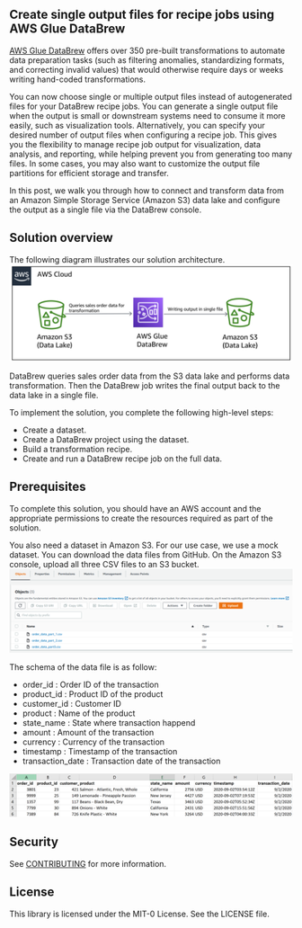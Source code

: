 ## Create single output files for recipe jobs using AWS Glue DataBrew

[AWS Glue DataBrew](https://aws.amazon.com/glue/features/databrew/) offers over 350 pre-built transformations to automate data preparation tasks (such as filtering anomalies, standardizing formats, and correcting invalid values) that would otherwise require days or weeks writing hand-coded transformations.

You can now choose single or multiple output files instead of autogenerated files for your DataBrew recipe jobs. You can generate a single output file when the output is small or downstream systems need to consume it more easily, such as visualization tools. Alternatively, you can specify your desired number of output files when configuring a recipe job. This gives you the flexibility to manage recipe job output for visualization, data analysis, and reporting, while helping prevent you from generating too many files. In some cases, you may also want to customize the output file partitions for efficient storage and transfer.

In this post, we walk you through how to connect and transform data from an Amazon Simple Storage Service (Amazon S3) data lake and configure the output as a single file via the DataBrew console.

## Solution overview

The following diagram illustrates our solution architecture.
![Architecture](/image/BDB-2185-image001.png)

DataBrew queries sales order data from the S3 data lake and performs data transformation. Then the DataBrew job writes the final output back to the data lake in a single file.

To implement the solution, you complete the following high-level steps:

   + Create a dataset.
   + Create a DataBrew project using the dataset.
   + Build a transformation recipe.
   + Create and run a DataBrew recipe job on the full data.

## Prerequisites

To complete this solution, you should have an AWS account and the appropriate permissions to create the resources required as part of the solution.

You also need a dataset in Amazon S3. For our use case, we use a mock dataset. You can download the data files from GitHub. On the Amazon S3 console, upload all three CSV files to an S3 bucket.
![S3 Upload](/image/BDB-2185-image003.png)

The schema of the data file is as follow: 
 + order_id : Order ID of the transaction
 + product_id : Product ID of the product
 + customer_id : Customer ID
 + product : Name of the product
 + state_name : State where transaction happend
 + amount : Amount of the transaction
 + currency : Currency of the transaction
 + timestamp : Timestamp of the transaction
 + transaction_date : Transaction date of the transaction
 
![schema](/image/schema.png)

## Security

See [CONTRIBUTING](CONTRIBUTING.md#security-issue-notifications) for more information.

## License

This library is licensed under the MIT-0 License. See the LICENSE file.

